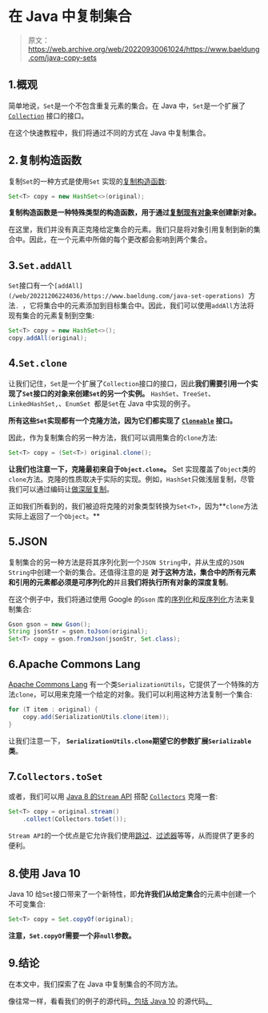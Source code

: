 # 在 Java 中复制集合

> 原文：<https://web.archive.org/web/20220930061024/https://www.baeldung.com/java-copy-sets>

## 1.概观

简单地说，`Set`是一个不包含重复元素的集合。在 Java 中，`Set`是一个扩展了 [`Collection`](/web/20221206224036/https://www.baeldung.com/java-collections) 接口的接口。

在这个快速教程中，我们将通过不同的方式在 Java 中复制集合。

## 2.复制构造函数

复制`Set`的一种方式是使用`Set` 实现的[复制构造函数](/web/20221206224036/https://www.baeldung.com/java-constructors):

```java
Set<T> copy = new HashSet<>(original);
```

**复制构造函数是一种特殊类型的构造函数，用于通过[复制现有对象](/web/20221206224036/https://www.baeldung.com/java-deep-copy)来创建新对象。**

在这里，我们并没有真正克隆给定集合的元素。我们只是将对象引用复制到新的集合中。因此，在一个元素中所做的每个更改都会影响到两个集合。

## 3.`Set.addAll`

`Set`接口有一个`[addAll](/web/20221206224036/https://www.baeldung.com/java-set-operations) `方法`. `，它将集合中的元素添加到目标集合中。因此，我们可以使用`addAll`方法将现有集合的元素复制到空集:

```java
Set<T> copy = new HashSet<>();
copy.addAll(original);
```

## 4.`Set.clone`

让我们记住，`Set`是一个扩展了`Collection`接口的接口，因此**我们需要引用一个实现了`Set`接口的对象来创建`Set`的另一个实例。** `HashSet`、`TreeSet`、`LinkedHashSet,`、`EnumSet `都是`Set`在 Java 中实现的例子。

**所有这些`Set`实现都有一个克隆方法，因为它们都实现了 [`Cloneable`](/web/20221206224036/https://www.baeldung.com/java-deep-copy) 接口。**

因此，作为复制集合的另一种方法，我们可以调用集合的`clone`方法:

```java
Set<T> copy = (Set<T>) original.clone();
```

**让我们也注意一下，克隆最初来自于`Object.clone`。** Set 实现覆盖了`Object`类的`clone`方法。克隆的性质取决于实际的实现。例如，`HashSet`只做浅层复制，尽管我们可以通过编码让[做深层复制](/web/20221206224036/https://www.baeldung.com/java-deep-copy)。

正如我们所看到的，我们被迫将克隆的对象类型转换为`Set<T>`，因为**`clone`方法实际上返回了一个`Object`。**

## 5.JSON

复制集合的另一种方法是将其序列化到一个`JSON String`中，并从生成的`JSON String`中创建一个新的集合。还值得注意的是 **对于这种方法，集合中的所有元素和引用的元素都必须是可序列化的**并且**我们将执行所有对象的深度复制**。

在这个例子中，我们将通过使用 Google 的`Gson` 库的[序列化](/web/20221206224036/https://www.baeldung.com/gson-serialization-guide)和[反序列化](/web/20221206224036/https://www.baeldung.com/gson-deserialization-guide)方法来复制集合:

```java
Gson gson = new Gson();
String jsonStr = gson.toJson(original);
Set<T> copy = gson.fromJson(jsonStr, Set.class);
```

## 6.Apache Commons Lang

[Apache Commons Lang](/web/20221206224036/https://www.baeldung.com/java-commons-lang-3) 有一个类`SerializationUtils`，它提供了一个特殊的方法`clone`，可以用来克隆一个给定的对象。我们可以利用这种方法复制一个集合:

```java
for (T item : original) {
    copy.add(SerializationUtils.clone(item));
}
```

让我们注意一下， **`SerializationUtils.clone`期望它的参数扩展`Serializable` 类**。

## 7.`Collectors.toSet`

或者，我们可以用 [Java 8 的`Stream` API](/web/20221206224036/https://www.baeldung.com/java-8-streams) 搭配 [`Collectors`](/web/20221206224036/https://www.baeldung.com/java-8-collectors) 克隆一套:

```java
Set<T> copy = original.stream()
    .collect(Collectors.toSet());
```

`Stream API`的一个优点是它允许我们使用[跳过](/web/20221206224036/https://www.baeldung.com/java-8-streams)、[过滤器](/web/20221206224036/https://www.baeldung.com/java-stream-filter-lambda)等等，从而提供了更多的便利。

## 8.使用 Java 10

Java 10 给`Set`接口带来了一个新特性，即**允许我们从给定集合**的元素中创建一个不可变集合:

```java
Set<T> copy = Set.copyOf(original);
```

**注意，`Set.copyOf`需要一个非`null`参数。**

## 9.结论

在本文中，我们探索了在 Java 中复制集合的不同方法。

像往常一样，看看我们的例子的源代码[，包括 Java 10](https://web.archive.org/web/20221206224036/https://github.com/eugenp/tutorials/tree/master/core-java-modules/core-java-collections-set) 的源代码[。](https://web.archive.org/web/20221206224036/https://github.com/eugenp/tutorials/tree/master/core-java-modules/core-java-10)